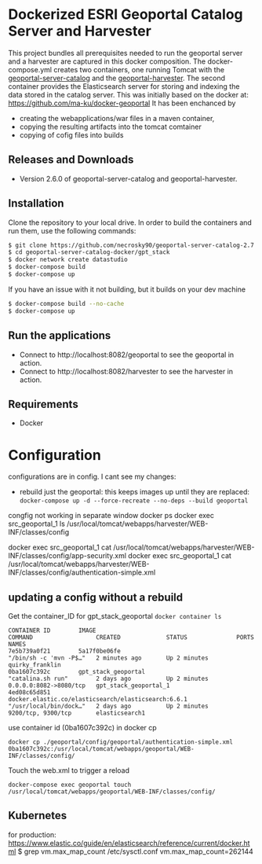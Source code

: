# Dockerized ESRI Geoportal Catalog Server and Harvester 
This project bundles all prerequisites needed to run the geoportal server and a harvester are captured in this docker composition. The docker-compose.yml creates two containers, one running Tomcat with the [geoportal-server-catalog](https://github.com/Esri/geoportal-server-catalog) and the [geoportal-harvester](https://github.com/Esri/geoportal-harvester). The second container provides the Elasticsearch server for storing and indexing the data stored in the catalog server.
This was initially based on the docker at: https://github.com/ma-ku/docker-geoportal
It has been enchanced by 
  * creating the webapplications/war files in a maven container,
  * copying the resulting artifacts into the tomcat comtainer
  * copying of cofig files into builds

## Releases and Downloads
- Version 2.6.0 of geoportal-server-catalog and geoportal-harvester.

## Installation
 
Clone the repository to your local drive. In order to build the containers and run them, use the following commands:
```bash
$ git clone https://github.com/necrosky90/geoportal-server-catalog-2.7.0-docker.git
$ cd geoportal-server-catalog-docker/gpt_stack
$ docker network create datastudio
$ docker-compose build
$ docker-compose up
```
If you have an issue with it not building, but it builds on your dev machine
```bash
$ docker-compose build --no-cache
$ docker-compose up
```

## Run the applications

* Connect to http://localhost:8082/geoportal to see the geoportal in action. 
* Connect to http://localhost:8082/harvester to see the harvester in action. 

## Requirements

* Docker

# Configuration
configurations are in config.
 I cant see my changes:
 * rebuild just the geoportal:
  this keeps images up until they are replaced:
 ```docker-compose up -d --force-recreate --no-deps --build geoportal```
 
 congfig not working
 in separate window
 docker ps
 docker exec src_geoportal_1 ls /usr/local/tomcat/webapps/harvester/WEB-INF/classes/config

  docker exec src_geoportal_1 cat /usr/local/tomcat/webapps/harvester/WEB-INF/classes/config/app-security.xml
  docker exec src_geoportal_1 cat /usr/local/tomcat/webapps/harvester/WEB-INF/classes/config/authentication-simple.xml
 
 
## updating a config without a rebuild
Get the container_ID for gpt_stack_geoportal 
```docker container ls```
```
CONTAINER ID        IMAGE                                                 COMMAND                  CREATED             STATUS              PORTS                    NAMES
7e5b739a0f21        5a17f0be06fe                                          "/bin/sh -c 'mvn -P$…"   2 minutes ago       Up 2 minutes                                 quirky_franklin
0ba1607c392c        gpt_stack_geoportal                                   "catalina.sh run"        2 days ago          Up 2 minutes        0.0.0.0:8082->8080/tcp   gpt_stack_geoportal_1
4ed08c65d851        docker.elastic.co/elasticsearch/elasticsearch:6.6.1   "/usr/local/bin/dock…"   2 days ago          Up 2 minutes        9200/tcp, 9300/tcp       elasticsearch1
```
use container id (0ba1607c392c) in docker cp 
```
docker cp ./geoportal/config/geoportal/authentication-simple.xml 0ba1607c392c:/usr/local/tomcat/webapps/geoportal/WEB-INF/classes/config/
```
Touch the web.xml to trigger a reload
```
docker-compose exec geoportal touch /usr/local/tomcat/webapps/geoportal/WEB-INF/classes/config/
```

## Kubernetes 
for production:
https://www.elastic.co/guide/en/elasticsearch/reference/current/docker.html
$ grep vm.max_map_count /etc/sysctl.conf
vm.max_map_count=262144
